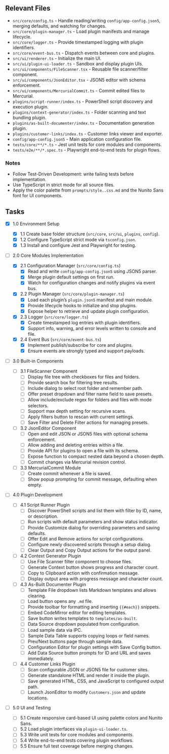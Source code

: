 ## Relevant Files

- `src/core/config.ts` - Handle reading/writing `config/app-config.json5`, merging defaults, and watching for changes.
- `src/core/plugin-manager.ts` - Load plugin manifests and manage lifecycle.
- `src/core/logger.ts` - Provide timestamped logging with plugin identifiers.
- `src/core/event-bus.ts` - Dispatch events between core and plugins.
- `src/ui/renderer.ts` - Initialize the main UI.
- `src/ui/plugin-ui-loader.ts` - Sandbox and display plugin UIs.
- `src/ui/components/FileScanner.tsx` - Reusable file scanner/filter component.
- `src/ui/components/JsonEditor.tsx` - JSON5 editor with schema enforcement.
- `src/ui/components/MercurialCommit.ts` - Commit edited files to Mercurial.
- `plugins/script-runner/index.ts` - PowerShell script discovery and execution plugin.
- `plugins/context-generator/index.ts` - Folder scanning and text bundling plugin.
- `plugins/as-built-documenter/index.ts` - Documentation generation plugin.
- `plugins/customer-links/index.ts` - Customer links viewer and exporter.
- `config/app-config.json5` - Main application configuration file.
- `tests/core/**/*.ts` - Jest unit tests for core modules and components.
- `tests/e2e/**/*.spec.ts` - Playwright end-to-end tests for plugin flows.

### Notes

- Follow Test-Driven Development: write failing tests before implementation.
- Use TypeScript in strict mode for all source files.
- Apply the color palette from `prompts/style..css.md` and the Nunito Sans font for UI components.

## Tasks

- [x] 1.0 Environment Setup
  - [x] 1.1 Create base folder structure (`src/core`, `src/ui`, `plugins`, `config`).
  - [x] 1.2 Configure TypeScript strict mode via `tsconfig.json`.
  - [x] 1.3 Install and configure Jest and Playwright for testing.

- [ ] 2.0 Core Modules Implementation

  - [x] 2.1 Configuration Manager (`src/core/config.ts`)
    - [x] Read and write `config/app-config.json5` using JSON5 parser.
    - [x] Merge plugin default settings on first run.
    - [x] Watch for configuration changes and notify plugins via event bus.

  - [x] 2.2 Plugin Manager (`src/core/plugin-manager.ts`)
    - [x] Load each plugin’s `plugin.json5` manifest and main module.
    - [x] Provide lifecycle hooks to initialize and stop plugins.
    - [x] Expose helper to retrieve and update plugin configuration.
  - [x] 2.3 Logger (`src/core/logger.ts`)
    - [x] Create timestamped log entries with plugin identifiers.
    - [x] Support info, warning, and error levels written to console and file.
  - [x] 2.4 Event Bus (`src/core/event-bus.ts`)
    - [x] Implement publish/subscribe for core and plugins.
    - [x] Ensure events are strongly typed and support payloads.

- [ ] 3.0 Built-in Components
  - [ ] 3.1 FileScanner Component
    - [ ] Display file tree with checkboxes for files and folders.
    - [ ] Provide search box for filtering tree results.
    - [ ] Include dialog to select root folder and remember path.
    - [ ] Offer preset dropdown and filter name field to save presets.
    - [ ] Allow include/exclude regex for folders and files with mode selectors.
    - [ ] Support max depth setting for recursive scans.
    - [ ] Apply filters button to rescan with current settings.
    - [ ] Save Filter and Delete Filter actions for managing presets.
  - [ ] 3.2 JsonEditor Component
    - [ ] Open and edit JSON or JSON5 files with optional schema enforcement.
    - [ ] Allow adding and deleting entries within a file.
    - [ ] Provide API for plugins to open a file with its schema.
    - [ ] Expose function to compact nested data beyond a chosen depth.
    - [ ] Commit changes via Mercurial revision control.
  - [ ] 3.3 MercurialCommit Module
    - [ ] Create commit whenever a file is saved.
    - [ ] Show popup prompting for commit message, defaulting when empty.

- [ ] 4.0 Plugin Development
  - [ ] 4.1 Script Runner Plugin
    - [ ] Discover PowerShell scripts and list them with filter by ID, name, or description.
    - [ ] Run scripts with default parameters and show status indicator.
    - [ ] Provide Customize dialog for overriding parameters and saving defaults.
    - [ ] Offer Edit and Remove actions for script configurations.
    - [ ] Configure newly discovered scripts through a setup dialog.
    - [ ] Clear Output and Copy Output actions for the output panel.
  - [ ] 4.2 Context Generator Plugin
    - [ ] Use File Scanner filter component to choose files.
    - [ ] Generate Context button shows progress and character count.
    - [ ] Copy to Clipboard action with confirmation message.
    - [ ] Display output area with progress message and character count.
  - [ ] 4.3 As-Built Documenter Plugin
    - [ ] Template File dropdown lists Markdown templates and allows clearing.
    - [ ] Load button opens any `.md` file.
    - [ ] Provide toolbar for formatting and inserting `{{#each}}` snippets.
    - [ ] Embed CodeMirror editor for editing templates.
    - [ ] Save button writes templates to `templates/as-built`.
    - [ ] Data Source dropdown populated from configuration.
    - [ ] Load sample data via IPC.
    - [ ] Sample Data Table supports copying loops or field names.
    - [ ] Prev/Next buttons page through sample data.
    - [ ] Configuration Editor for plugin settings with Save Config button.
    - [ ] Add Data Source button prompts for ID and URL and saves immediately.
  - [ ] 4.4 Customer Links Plugin
    - [ ] Scan configurable JSON or JSON5 file for customer sites.
    - [ ] Generate standalone HTML and render it inside the plugin.
    - [ ] Save generated HTML, CSS, and JavaScript to configured output path.
    - [ ] Launch JsonEditor to modify `Customers.json` and update locations.

- [ ] 5.0 UI and Testing
  - [ ] 5.1 Create responsive card-based UI using palette colors and Nunito Sans.
  - [ ] 5.2 Load plugin interfaces via `plugin-ui-loader.ts`.
  - [ ] 5.3 Write unit tests for core modules and components.
  - [ ] 5.4 Write end-to-end tests covering plugin workflows.
  - [ ] 5.5 Ensure full test coverage before merging changes.
